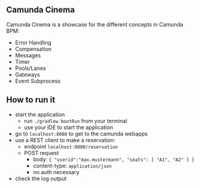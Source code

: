 ## Camunda Cinema
Camunda Cinema is a showcase for the different concepts in Camunda BPM:

- Error Handling
- Compensation
- Messages
- Timer
- Pools/Lanes
- Gateways
- Event Subprocess

## How to run it
- start the application 
    - run `./gradlew bootRun` from your terminal
    - use your IDE to start the application
- go to `localhost:8080` to get to the camunda webapps
- use a REST client to make a reservation:
    - endpoint `localhost:8080/reservation`
    - POST request 
        - body: `{ "userid":"max.mustermann", "seats": [ "A1", "A2" ] }`
        - content-type: `application/json`
        - no auth necessary
- check the log output
